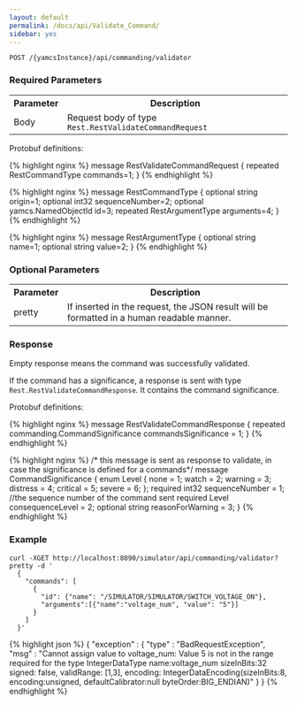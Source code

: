 ```yaml
---
layout: default
permalink: /docs/api/Validate_Command/
sidebar: yes
---
```


```
POST /{yamcsInstance}/api/commanding/validator
```

### Required Parameters

<table class="inline">
    <tr><th>Parameter</th><th>Description</th></tr>
     <tr><td>Body</td><td>Request body of type <code>Rest.RestValidateCommandRequest</code></td></tr>
</table>

Protobuf definitions:

{% highlight nginx %}
message RestValidateCommandRequest {
  repeated RestCommandType commands=1;
}
{% endhighlight %}

{% highlight nginx %}
message RestCommandType {
  optional string origin=1;
  optional int32 sequenceNumber=2;
  optional yamcs.NamedObjectId id=3;
  repeated RestArgumentType arguments=4;
}
{% endhighlight %}

{% highlight nginx %}
message RestArgumentType {
  optional string name=1;
  optional string value=2;
}
{% endhighlight %}


### Optional Parameters

<table class="inline">
    <tr><th>Parameter</th><th>Description</th></tr>
     <tr><td>pretty</td><td>If inserted in the request, the JSON result will be formatted in a human readable manner.</td></tr>
</table>

### Response

Empty response means the command was successfully validated.

If the command has a significance, a response is sent with type `Rest.RestValidateCommandResponse`. It contains the command significance.

Protobuf definitions:

{% highlight nginx %}
message RestValidateCommandResponse {
  repeated commanding.CommandSignificance commandsSignificance = 1;
}
{% endhighlight %}

{% highlight nginx %}
/* this message is sent as response to validate, in case the significance is defined for a commands*/
message CommandSignificance {
    enum Level {
        none = 1;
        watch = 2;
        warning = 3;
        distress = 4;
        critical = 5;
        severe = 6;
    };
   required int32 sequenceNumber = 1; //the sequence number of the command sent
   required Level consequenceLevel = 2;
   optional string reasonForWarning = 3;
}
{% endhighlight %}


### Example

```
curl -XGET http://localhost:8090/simulator/api/commanding/validator?pretty -d '
  {
    "commands": [
      {
        "id": {"name": "/SIMULATOR/SIMULATOR/SWITCH_VOLTAGE_ON"},
        "arguments":[{"name":"voltage_num", "value": "5"}]
      }
    ]
  }'
```

{% highlight json %}
{
  "exception" : {
    "type" : "BadRequestException",
    "msg" : "Cannot assign value to voltage_num: Value 5 is not in the range required for the type IntegerDataType name:voltage_num sizeInBits:32 signed: false, validRange: [1,3], encoding: IntegerDataEncoding(sizeInBits:8, encoding:unsigned, defaultCalibrator:null byteOrder:BIG_ENDIAN)"
  }
}
{% endhighlight %}

